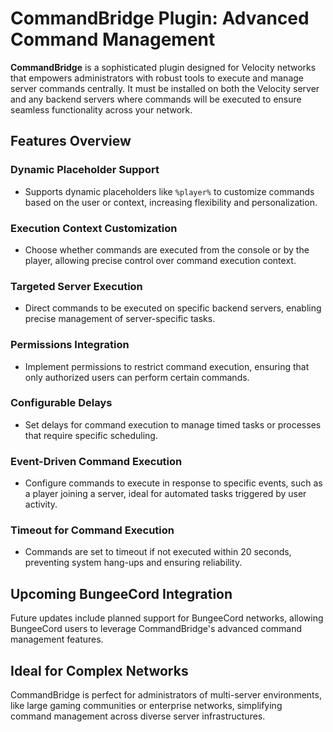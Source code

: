 # CommandBridge Plugin: Advanced Command Management

**CommandBridge** is a sophisticated plugin designed for Velocity networks that empowers administrators with robust tools to execute and manage server commands centrally. It must be installed on both the Velocity server and any backend servers where commands will be executed to ensure seamless functionality across your network.

## Features Overview

### Dynamic Placeholder Support
- Supports dynamic placeholders like `%player%` to customize commands based on the user or context, increasing flexibility and personalization.

### Execution Context Customization
- Choose whether commands are executed from the console or by the player, allowing precise control over command execution context.

### Targeted Server Execution
- Direct commands to be executed on specific backend servers, enabling precise management of server-specific tasks.

### Permissions Integration
- Implement permissions to restrict command execution, ensuring that only authorized users can perform certain commands.

### Configurable Delays
- Set delays for command execution to manage timed tasks or processes that require specific scheduling.

### Event-Driven Command Execution
- Configure commands to execute in response to specific events, such as a player joining a server, ideal for automated tasks triggered by user activity.

### Timeout for Command Execution
- Commands are set to timeout if not executed within 20 seconds, preventing system hang-ups and ensuring reliability.

## Upcoming BungeeCord Integration

Future updates include planned support for BungeeCord networks, allowing BungeeCord users to leverage CommandBridge's advanced command management features.

## Ideal for Complex Networks

CommandBridge is perfect for administrators of multi-server environments, like large gaming communities or enterprise networks, simplifying command management across diverse server infrastructures.
